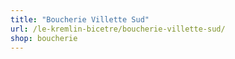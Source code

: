 ```yaml
---
title: "Boucherie Villette Sud"
url: /le-kremlin-bicetre/boucherie-villette-sud/
shop: boucherie
---
```


